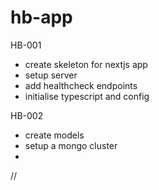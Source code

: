 # hb-app

HB-001

- create skeleton for nextjs app
- setup server
- add healthcheck endpoints
- initialise typescript and config

HB-002

- create models
- setup a mongo cluster
-

//

